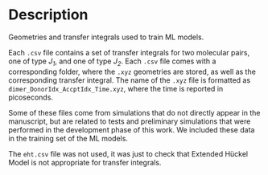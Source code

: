 Description
===========
Geometries and transfer integrals used to train ML models.

Each `.csv` file contains a set of transfer integrals for two molecular pairs,
one of type _J<sub>1</sub>_, and one of type _J<sub>2</sub>_.
Each `.csv` file comes with a corresponding folder, where the `.xyz` geometries
are stored, as well as the corresponding transfer integral.
The name of the `.xyz` file is formatted as `dimer_DonorIdx_AccptIdx_Time.xyz`,
where the time is reported in picoseconds.

Some of these files come from simulations that do not directly appear in the
manuscript, but are related to tests and preliminary simulations that were
performed in the development phase of this work. We included these data in the
training set of the ML models.

The `eht.csv` file was not used, it was just to check that Extended H&uuml;ckel
Model is not appropriate for transfer integrals.
